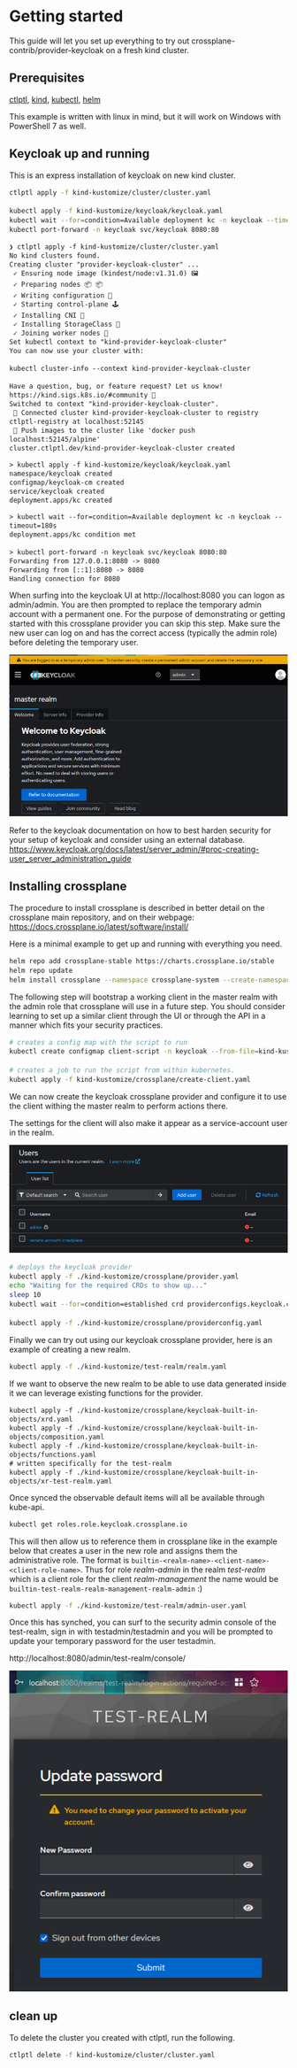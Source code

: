 # Getting started

This guide will let you set up everything to try out crossplane-contrib/provider-keycloak on a fresh kind cluster.

## Prerequisites

[ctlptl](https://github.com/tilt-dev/ctlptl), [kind](https://kind.sigs.k8s.io/), [kubectl](https://kubernetes.io/docs/tasks/tools/#kubectl), [helm](https://helm.sh/docs/intro/install/)

This example is written with linux in mind, but it will work on Windows with PowerShell 7 as well.

## Keycloak up and running

This is an express installation of keycloak on new kind cluster.

``` sh
ctlptl apply -f kind-kustomize/cluster/cluster.yaml

kubectl apply -f kind-kustomize/keycloak/keycloak.yaml
kubectl wait --for=condition=Available deployment kc -n keycloak --timeout=180s
kubectl port-forward -n keycloak svc/keycloak 8080:80
```


```
❯ ctlptl apply -f kind-kustomize/cluster/cluster.yaml
No kind clusters found.
Creating cluster "provider-keycloak-cluster" ...
 ✓ Ensuring node image (kindest/node:v1.31.0) 🖼
 ✓ Preparing nodes 📦 📦
 ✓ Writing configuration 📜
 ✓ Starting control-plane 🕹️
 ✓ Installing CNI 🔌
 ✓ Installing StorageClass 💾
 ✓ Joining worker nodes 🚜
Set kubectl context to "kind-provider-keycloak-cluster"
You can now use your cluster with:

kubectl cluster-info --context kind-provider-keycloak-cluster

Have a question, bug, or feature request? Let us know! https://kind.sigs.k8s.io/#community 🙂
Switched to context "kind-provider-keycloak-cluster".
 🔌 Connected cluster kind-provider-keycloak-cluster to registry ctlptl-registry at localhost:52145
 👐 Push images to the cluster like 'docker push localhost:52145/alpine'
cluster.ctlptl.dev/kind-provider-keycloak-cluster created

```

```
> kubectl apply -f kind-kustomize/keycloak/keycloak.yaml
namespace/keycloak created
configmap/keycloak-cm created
service/keycloak created
deployment.apps/kc created

```

```
> kubectl wait --for=condition=Available deployment kc -n keycloak --timeout=180s
deployment.apps/kc condition met

> kubectl port-forward -n keycloak svc/keycloak 8080:80
Forwarding from 127.0.0.1:8080 -> 8080
Forwarding from [::1]:8080 -> 8080
Handling connection for 8080
```

When surfing into the keycloak UI at http://localhost:8080 you can logon as admin/admin. You are then prompted to replace the temporary admin account with a permanent one. For the purpose of demonstrating or getting started with this crossplane provider you can skip this step. Make sure the new user can log on and has the correct access (typically the admin role) before deleting the temporary user.

![An orange banner at the top urging the temporary user to be replaced](assets/replace-user-banner.png)

Refer to the keycloak documentation on how to best harden security for your setup of keycloak and consider using an external database. https://www.keycloak.org/docs/latest/server_admin/#proc-creating-user_server_administration_guide


## Installing crossplane

The procedure to install crossplane is described in better detail on the crossplane main repository, and on their webpage: https://docs.crossplane.io/latest/software/install/

Here is a minimal example to get up and running with everything you need.

``` sh
helm repo add crossplane-stable https://charts.crossplane.io/stable
helm repo update
helm install crossplane --namespace crossplane-system --create-namespace crossplane-stable/crossplane 

``` 

The following step will bootstrap a working client in the master realm with the admin role that crossplane will use in a future step. You should consider learning to set up a similar client through the UI or through the API in a manner which fits your security practices.

``` sh
# creates a config map with the script to run
kubectl create configmap client-script -n keycloak --from-file=kind-kustomize/crossplane/create-client.sh

# creates a job to run the script from within kubernetes.
kubectl apply -f kind-kustomize/crossplane/create-client.yaml

```

We can now create the keycloak crossplane provider and configure it to use the client withing the master realm to perform actions there.

The settings for the client will also make it appear as a service-account user in the realm.

![Displays the crossplane service-account user](assets/service-account-crossplane.png)

``` sh
# deploys the keycloak provider
kubectl apply -f ./kind-kustomize/crossplane/provider.yaml
echo "Waiting for the required CRDs to show up..."
sleep 10
kubectl wait --for=condition=established crd providerconfigs.keycloak.crossplane.io --timeout=15s

kubectl apply -f ./kind-kustomize/crossplane/providerconfig.yaml
```

Finally we can try out using our keycloak crossplane provider, here is an example of creating a new realm.

``` sh
kubectl apply -f ./kind-kustomize/test-realm/realm.yaml
```

If we want to observe the new realm to be able to use data generated inside it we can leverage existing functions for the provider.

```
kubectl apply -f ./kind-kustomize/crossplane/keycloak-built-in-objects/xrd.yaml
kubectl apply -f ./kind-kustomize/crossplane/keycloak-built-in-objects/composition.yaml
kubectl apply -f ./kind-kustomize/crossplane/keycloak-built-in-objects/functions.yaml
# written specifically for the test-realm
kubectl apply -f ./kind-kustomize/crossplane/keycloak-built-in-objects/xr-test-realm.yaml
```

Once synced the observable default items will all be available through kube-api.

``` sh
kubectl get roles.role.keycloak.crossplane.io
```

This will then allow us to reference them in crossplane like in the example below that creates a user in the new role and assigns them the administrative role. The format is `builtin-<realm-name>-<client-name>-<client-role-name>`. Thus for role *realm-admin* in the realm *test-realm* which is a client role for the client *realm-management* the name would be `builtin-test-realm-realm-management-realm-admin` :)

``` sh
kubectl apply -f ./kind-kustomize/test-realm/admin-user.yaml
```

Once this has synched, you can surf to the security admin console of the test-realm, sign in with testadmin/testadmin and you will be prompted to update your temporary password for the user testadmin.

http://localhost:8080/admin/test-realm/console/

![update-temporary-password](assets/update-temporary-password.png)

## clean up

To delete the cluster you created with ctlptl, run the following.

``` sh
ctlptl delete -f kind-kustomize/cluster/cluster.yaml
```